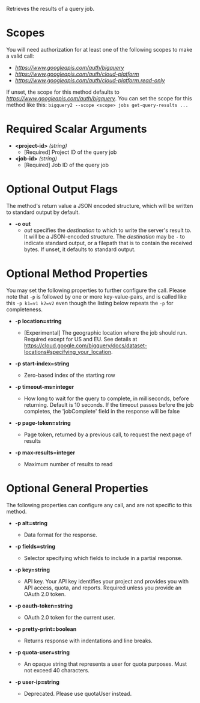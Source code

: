 Retrieves the results of a query job.
# Scopes

You will need authorization for at least one of the following scopes to make a valid call:

* *https://www.googleapis.com/auth/bigquery*
* *https://www.googleapis.com/auth/cloud-platform*
* *https://www.googleapis.com/auth/cloud-platform.read-only*

If unset, the scope for this method defaults to *https://www.googleapis.com/auth/bigquery*.
You can set the scope for this method like this: `bigquery2 --scope <scope> jobs get-query-results ...`
# Required Scalar Arguments
* **&lt;project-id&gt;** *(string)*
    - [Required] Project ID of the query job
* **&lt;job-id&gt;** *(string)*
    - [Required] Job ID of the query job

# Optional Output Flags

The method's return value a JSON encoded structure, which will be written to standard output by default.

* **-o out**
    - *out* specifies the *destination* to which to write the server's result to.
      It will be a JSON-encoded structure.
      The *destination* may be `-` to indicate standard output, or a filepath that is to contain the received bytes.
      If unset, it defaults to standard output.
# Optional Method Properties

You may set the following properties to further configure the call. Please note that `-p` is followed by one 
or more key-value-pairs, and is called like this `-p k1=v1 k2=v2` even though the listing below repeats the
`-p` for completeness.

* **-p location=string**
    - [Experimental] The geographic location where the job should run. Required except for US and EU. See details at https://cloud.google.com/bigquery/docs/dataset-locations#specifying_your_location.

* **-p start-index=string**
    - Zero-based index of the starting row

* **-p timeout-ms=integer**
    - How long to wait for the query to complete, in milliseconds, before returning. Default is 10 seconds. If the timeout passes before the job completes, the &#39;jobComplete&#39; field in the response will be false

* **-p page-token=string**
    - Page token, returned by a previous call, to request the next page of results

* **-p max-results=integer**
    - Maximum number of results to read

# Optional General Properties

The following properties can configure any call, and are not specific to this method.

* **-p alt=string**
    - Data format for the response.

* **-p fields=string**
    - Selector specifying which fields to include in a partial response.

* **-p key=string**
    - API key. Your API key identifies your project and provides you with API access, quota, and reports. Required unless you provide an OAuth 2.0 token.

* **-p oauth-token=string**
    - OAuth 2.0 token for the current user.

* **-p pretty-print=boolean**
    - Returns response with indentations and line breaks.

* **-p quota-user=string**
    - An opaque string that represents a user for quota purposes. Must not exceed 40 characters.

* **-p user-ip=string**
    - Deprecated. Please use quotaUser instead.
